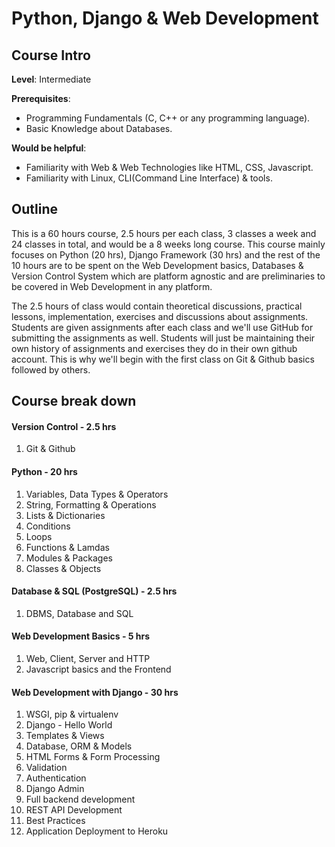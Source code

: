 # Python, Django & Web Development

## Course Intro
**Level**: Intermediate

**Prerequisites**:
* Programming Fundamentals (C, C++ or any programming language).
* Basic Knowledge about Databases.

**Would be helpful**:
* Familiarity with Web & Web Technologies like HTML, CSS, Javascript.
* Familiarity with Linux, CLI(Command Line Interface) & tools.

## Outline
This is a 60 hours course, 2.5 hours per each class, 3 classes a week and 24 classes in total, and would be a 8 weeks long course. This course mainly focuses on Python (20 hrs), Django Framework (30 hrs) and the rest of the 10 hours are to be spent on the Web Development basics, Databases & Version Control System which are platform agnostic and are preliminaries to be covered in Web Development in any platform.

The 2.5 hours of class would contain theoretical discussions, practical lessons, implementation, exercises and discussions about assignments. Students are given assignments after each class and we'll use GitHub for submitting the assignments as well. Students will just be maintaining their own history of assignments and exercises they do in their own github account. This is why we'll begin with the first class on Git & Github basics followed by others.

## Course break down

#### Version Control                         - 2.5 hrs
1. Git & Github

#### Python                                  - 20 hrs
1. Variables, Data Types & Operators
2. String, Formatting & Operations
3. Lists & Dictionaries
4. Conditions
5. Loops
6. Functions & Lamdas
7. Modules & Packages
8. Classes & Objects

#### Database & SQL (PostgreSQL)             - 2.5 hrs
1. DBMS, Database and SQL

#### Web Development Basics                  - 5 hrs
1. Web, Client, Server and HTTP
2. Javascript basics and the Frontend

#### Web Development with Django             - 30 hrs
1. WSGI, pip & virtualenv
2. Django - Hello World
3. Templates & Views
4. Database, ORM & Models
5. HTML Forms & Form Processing
6. Validation
7. Authentication
8. Django Admin
9. Full backend development
10. REST API Development
11. Best Practices
12. Application Deployment to Heroku
